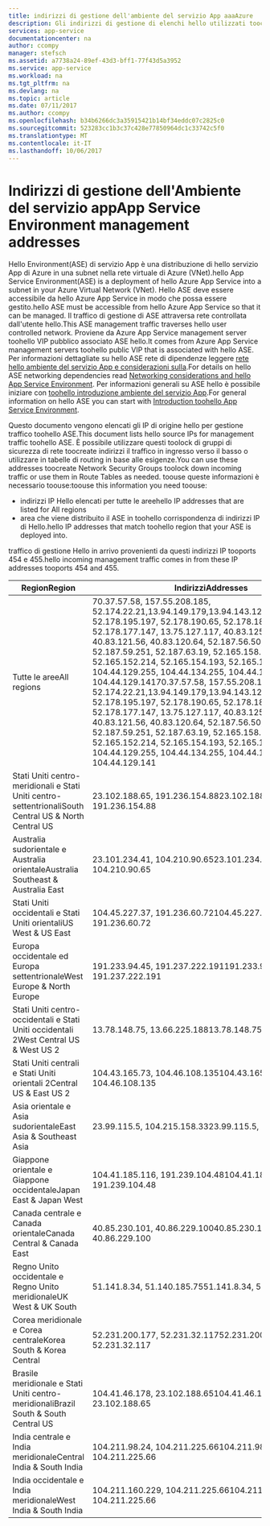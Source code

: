 ```yaml
---
title: indirizzi di gestione dell'ambiente del servizio App aaaAzure
description: Gli indirizzi di gestione di elenchi hello utilizzati toocommand un ambiente del servizio App
services: app-service
documentationcenter: na
author: ccompy
manager: stefsch
ms.assetid: a7738a24-89ef-43d3-bff1-77f43d5a3952
ms.service: app-service
ms.workload: na
ms.tgt_pltfrm: na
ms.devlang: na
ms.topic: article
ms.date: 07/11/2017
ms.author: ccompy
ms.openlocfilehash: b34b6266dc3a35915421b14bf34eddc07c2825c0
ms.sourcegitcommit: 523283cc1b3c37c428e77850964dc1c33742c5f0
ms.translationtype: MT
ms.contentlocale: it-IT
ms.lasthandoff: 10/06/2017
---
```

# <a name="app-service-environment-management-addresses"></a><span data-ttu-id="41362-103">Indirizzi di gestione dell'Ambiente del servizio app</span><span class="sxs-lookup"><span data-stu-id="41362-103">App Service Environment management addresses</span></span>

<span data-ttu-id="41362-104">Hello Environment(ASE) di servizio App è una distribuzione di hello servizio App di Azure in una subnet nella rete virtuale di Azure (VNet).</span><span class="sxs-lookup"><span data-stu-id="41362-104">hello App Service Environment(ASE) is a deployment of hello Azure App Service into a subnet in your Azure Virtual Network (VNet).</span></span>  <span data-ttu-id="41362-105">Hello ASE deve essere accessibile da hello Azure App Service in modo che possa essere gestito.</span><span class="sxs-lookup"><span data-stu-id="41362-105">hello ASE must be accessible from hello Azure App Service so that it can be managed.</span></span>  <span data-ttu-id="41362-106">Il traffico di gestione di ASE attraversa rete controllata dall'utente hello.</span><span class="sxs-lookup"><span data-stu-id="41362-106">This ASE management traffic traverses hello user controlled network.</span></span>  <span data-ttu-id="41362-107">Proviene da Azure App Service management server toohello VIP pubblico associato ASE hello.</span><span class="sxs-lookup"><span data-stu-id="41362-107">It comes from Azure App Service management servers toohello public VIP that is associated with hello ASE.</span></span>  <span data-ttu-id="41362-108">Per informazioni dettagliate su hello ASE rete di dipendenze leggere [rete hello ambiente del servizio App e considerazioni sulla][networking].</span><span class="sxs-lookup"><span data-stu-id="41362-108">For details on hello ASE networking dependencies read [Networking considerations and hello App Service Environment][networking].</span></span>  <span data-ttu-id="41362-109">Per informazioni generali su ASE hello è possibile iniziare con [toohello introduzione ambiente del servizio App][intro].</span><span class="sxs-lookup"><span data-stu-id="41362-109">For general information on hello ASE you can start with [Introduction toohello App Service Environment][intro].</span></span>

<span data-ttu-id="41362-110">Questo documento vengono elencati gli IP di origine hello per gestione traffico toohello ASE.</span><span class="sxs-lookup"><span data-stu-id="41362-110">This document lists hello source IPs for management traffic toohello ASE.</span></span> <span data-ttu-id="41362-111">È possibile utilizzare questi toolock di gruppi di sicurezza di rete toocreate indirizzi il traffico in ingresso verso il basso o utilizzare in tabelle di routing in base alle esigenze.</span><span class="sxs-lookup"><span data-stu-id="41362-111">You can use these addresses toocreate Network Security Groups toolock down incoming traffic or use them in Route Tables as needed.</span></span>  <span data-ttu-id="41362-112">toouse queste informazioni è necessario toouse:</span><span class="sxs-lookup"><span data-stu-id="41362-112">toouse this information you need toouse:</span></span>

* <span data-ttu-id="41362-113">indirizzi IP Hello elencati per tutte le aree</span><span class="sxs-lookup"><span data-stu-id="41362-113">hello IP addresses that are listed for All regions</span></span>
* <span data-ttu-id="41362-114">area che viene distribuito il ASE in toohello corrispondenza di indirizzi IP di Hello.</span><span class="sxs-lookup"><span data-stu-id="41362-114">hello IP addresses that match toohello region that your ASE is deployed into.</span></span>

<span data-ttu-id="41362-115">traffico di gestione Hello in arrivo provenienti da questi indirizzi IP tooports 454 e 455.</span><span class="sxs-lookup"><span data-stu-id="41362-115">hello incoming management traffic comes in from these IP addresses tooports 454 and 455.</span></span>

| <span data-ttu-id="41362-116">Region</span><span class="sxs-lookup"><span data-stu-id="41362-116">Region</span></span> | <span data-ttu-id="41362-117">Indirizzi</span><span class="sxs-lookup"><span data-stu-id="41362-117">Addresses</span></span> |
|--------|-----------|
| <span data-ttu-id="41362-118">Tutte le aree</span><span class="sxs-lookup"><span data-stu-id="41362-118">All regions</span></span> | <span data-ttu-id="41362-119">70.37.57.58, 157.55.208.185, 52.174.22.21,13.94.149.179,13.94.143.126,13.94.141.115, 52.178.195.197, 52.178.190.65, 52.178.184.149, 52.178.177.147, 13.75.127.117, 40.83.125.161, 40.83.121.56, 40.83.120.64, 52.187.56.50, 52.187.63.37, 52.187.59.251, 52.187.63.19, 52.165.158.140, 52.165.152.214, 52.165.154.193, 52.165.153.122, 104.44.129.255, 104.44.134.255, 104.44.129.243, 104.44.129.141</span><span class="sxs-lookup"><span data-stu-id="41362-119">70.37.57.58, 157.55.208.185, 52.174.22.21,13.94.149.179,13.94.143.126,13.94.141.115, 52.178.195.197, 52.178.190.65, 52.178.184.149, 52.178.177.147, 13.75.127.117, 40.83.125.161, 40.83.121.56, 40.83.120.64, 52.187.56.50, 52.187.63.37, 52.187.59.251, 52.187.63.19, 52.165.158.140, 52.165.152.214, 52.165.154.193, 52.165.153.122, 104.44.129.255, 104.44.134.255, 104.44.129.243, 104.44.129.141</span></span> |
| <span data-ttu-id="41362-120">Stati Uniti centro-meridionali e Stati Uniti centro-settentrionali</span><span class="sxs-lookup"><span data-stu-id="41362-120">South Central US & North Central US</span></span> | <span data-ttu-id="41362-121">23.102.188.65, 191.236.154.88</span><span class="sxs-lookup"><span data-stu-id="41362-121">23.102.188.65, 191.236.154.88</span></span> |
| <span data-ttu-id="41362-122">Australia sudorientale e Australia orientale</span><span class="sxs-lookup"><span data-stu-id="41362-122">Australia Southeast & Australia East</span></span> | <span data-ttu-id="41362-123">23.101.234.41, 104.210.90.65</span><span class="sxs-lookup"><span data-stu-id="41362-123">23.101.234.41, 104.210.90.65</span></span> |
| <span data-ttu-id="41362-124">Stati Uniti occidentali e Stati Uniti orientali</span><span class="sxs-lookup"><span data-stu-id="41362-124">US West & US East</span></span> | <span data-ttu-id="41362-125">104.45.227.37, 191.236.60.72</span><span class="sxs-lookup"><span data-stu-id="41362-125">104.45.227.37, 191.236.60.72</span></span> |
| <span data-ttu-id="41362-126">Europa occidentale ed Europa settentrionale</span><span class="sxs-lookup"><span data-stu-id="41362-126">West Europe & North Europe</span></span> | <span data-ttu-id="41362-127">191.233.94.45, 191.237.222.191</span><span class="sxs-lookup"><span data-stu-id="41362-127">191.233.94.45, 191.237.222.191</span></span> |
| <span data-ttu-id="41362-128">Stati Uniti centro-occidentali e Stati Uniti occidentali 2</span><span class="sxs-lookup"><span data-stu-id="41362-128">West Central US & West US 2</span></span> | <span data-ttu-id="41362-129">13.78.148.75, 13.66.225.188</span><span class="sxs-lookup"><span data-stu-id="41362-129">13.78.148.75, 13.66.225.188</span></span> |
| <span data-ttu-id="41362-130">Stati Uniti centrali e Stati Uniti orientali 2</span><span class="sxs-lookup"><span data-stu-id="41362-130">Central US & East US 2</span></span> | <span data-ttu-id="41362-131">104.43.165.73, 104.46.108.135</span><span class="sxs-lookup"><span data-stu-id="41362-131">104.43.165.73, 104.46.108.135</span></span> |
| <span data-ttu-id="41362-132">Asia orientale e Asia sudorientale</span><span class="sxs-lookup"><span data-stu-id="41362-132">East Asia & Southeast Asia</span></span> | <span data-ttu-id="41362-133">23.99.115.5, 104.215.158.33</span><span class="sxs-lookup"><span data-stu-id="41362-133">23.99.115.5, 104.215.158.33</span></span> |
| <span data-ttu-id="41362-134">Giappone orientale e Giappone occidentale</span><span class="sxs-lookup"><span data-stu-id="41362-134">Japan East & Japan West</span></span> | <span data-ttu-id="41362-135">104.41.185.116, 191.239.104.48</span><span class="sxs-lookup"><span data-stu-id="41362-135">104.41.185.116, 191.239.104.48</span></span> |
| <span data-ttu-id="41362-136">Canada centrale e Canada orientale</span><span class="sxs-lookup"><span data-stu-id="41362-136">Canada Central & Canada East</span></span> | <span data-ttu-id="41362-137">40.85.230.101, 40.86.229.100</span><span class="sxs-lookup"><span data-stu-id="41362-137">40.85.230.101, 40.86.229.100</span></span> |
| <span data-ttu-id="41362-138">Regno Unito occidentale e Regno Unito meridionale</span><span class="sxs-lookup"><span data-stu-id="41362-138">UK West & UK South</span></span> | <span data-ttu-id="41362-139">51.141.8.34, 51.140.185.75</span><span class="sxs-lookup"><span data-stu-id="41362-139">51.141.8.34, 51.140.185.75</span></span> |
| <span data-ttu-id="41362-140">Corea meridionale e Corea centrale</span><span class="sxs-lookup"><span data-stu-id="41362-140">Korea South & Korea Central</span></span> | <span data-ttu-id="41362-141">52.231.200.177, 52.231.32.117</span><span class="sxs-lookup"><span data-stu-id="41362-141">52.231.200.177, 52.231.32.117</span></span> |
| <span data-ttu-id="41362-142">Brasile meridionale e Stati Uniti centro-meridionali</span><span class="sxs-lookup"><span data-stu-id="41362-142">Brazil South & South Central US</span></span>| <span data-ttu-id="41362-143">104.41.46.178, 23.102.188.65</span><span class="sxs-lookup"><span data-stu-id="41362-143">104.41.46.178, 23.102.188.65</span></span> |
| <span data-ttu-id="41362-144">India centrale e India meridionale</span><span class="sxs-lookup"><span data-stu-id="41362-144">Central India & South India</span></span> | <span data-ttu-id="41362-145">104.211.98.24, 104.211.225.66</span><span class="sxs-lookup"><span data-stu-id="41362-145">104.211.98.24, 104.211.225.66</span></span> |
| <span data-ttu-id="41362-146">India occidentale e India meridionale</span><span class="sxs-lookup"><span data-stu-id="41362-146">West India & South India</span></span> | <span data-ttu-id="41362-147">104.211.160.229, 104.211.225.66</span><span class="sxs-lookup"><span data-stu-id="41362-147">104.211.160.229, 104.211.225.66</span></span> |


<!-- LINKS -->
[networking]: ./network-info.md
[intro]: ./intro.md
